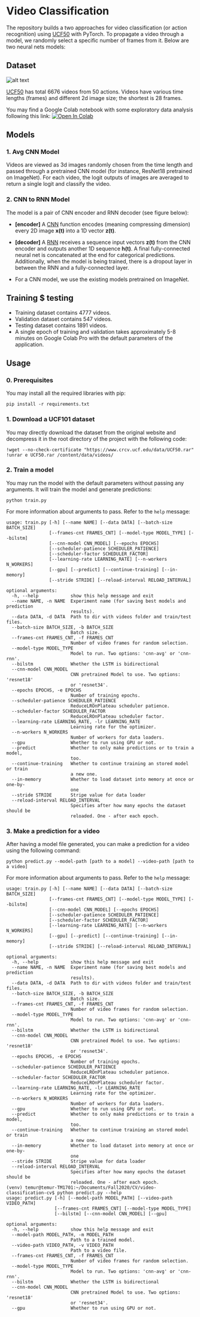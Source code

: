 # Video Classification

The repository builds a two approaches for video classification (or action recognition) using [UCF50](https://www.crcv.ucf.edu/data/UCF50.php) with PyTorch. To propagate a video through a model, we randomly select a specific number of frames from it. Below are two neural nets models:


## Dataset

![alt text](./resources/kayaking.gif)

[UCF50](https://www.crcv.ucf.edu/data/UCF50.php) has total 6676 videos from 50 actions. Videos have various time lengths (frames) and different 2d image size; the shortest is 28 frames. 

You may find a Google Colab notebook with some exploratory data analysis following this link:
[![Open In Colab](https://colab.research.google.com/assets/colab-badge.svg)](https://colab.research.google.com/drive/1fzQNT85RXqCrQHICnMJZz3csiUAv02N_?usp=sharing)

## Models 

### 1. Avg CNN Model

Videos are viewed as 3d images randomly chosen from the time length and passed through a pretrained CNN model (for instance, ResNet18 pretrained on ImageNet). For each video, the logit outputs of images are averaged to return a single logit and classify the video. 

### 2. CNN to RNN Model

The model is a pair of CNN encoder and RNN decoder (see figure below):

  - **[encoder]** A [CNN](https://en.wikipedia.org/wiki/Convolutional_neural_network) function encodes (meaning compressing dimension) every 2D image **x(t)** into a 1D vector **z(t)**.

  - **[decoder]** A [RNN](https://en.wikipedia.org/wiki/Recurrent_neural_network) receives a sequence input vectors **z(t)** from the CNN encoder and outputs another 1D sequence **h(t)**. A final fully-connected neural net is concatenated at the end for categorical predictions. Additionally, when the model is being trained, there is a dropout layer in between the RNN and a fully-connected layer.
  - For a CNN model, we use the existing models pretrained on ImageNet.

## Training $ testing
- Training dataset contains 4777 videos.
- Validation dataset contains 547 videos.
- Testing dataset contains 1891 videos.
- A single epoch of training and validation takes approximately 5-8 minutes on Google Colab Pro with the default parameters of the application.

## Usage

### 0. Prerequisites
You may install all the required libraries with pip:
```
pip install -r requirements.txt
```

### 1. Download a UCF101 dataset

You may directly download the dataset from the original website and decompress it in the root directory of the project with the following code:
```
!wget --no-check-certificate "https://www.crcv.ucf.edu/data/UCF50.rar"
!unrar e UCF50.rar /content/data/videos/
```

### 2. Train a model
You may run the model with the default parameters without passing any arguments. It will train the model and generate predictions:
```
python train.py
```

For more information about arguments to pass. Refer to the `help` message:
```
usage: train.py [-h] [--name NAME] [--data DATA] [--batch-size BATCH_SIZE]
                [--frames-cnt FRAMES_CNT] [--model-type MODEL_TYPE] [--bilstm]
                [--cnn-model CNN_MODEL] [--epochs EPOCHS]
                [--scheduler-patience SCHEDULER_PATIENCE]
                [--scheduler-factor SCHEDULER_FACTOR]
                [--learning-rate LEARNING_RATE] [--n-workers N_WORKERS]
                [--gpu] [--predict] [--continue-training] [--in-memory]
                [--stride STRIDE] [--reload-interval RELOAD_INTERVAL]

optional arguments:
  -h, --help            show this help message and exit
  --name NAME, -n NAME  Experiment name (for saving best models and prediction
                        results).
  --data DATA, -d DATA  Path to dir with videos folder and train/test files.
  --batch-size BATCH_SIZE, -b BATCH_SIZE
                        Batch size.
  --frames-cnt FRAMES_CNT, -f FRAMES_CNT
                        Number of video frames for random selection.
  --model-type MODEL_TYPE
                        Model to run. Two options: 'cnn-avg' or 'cnn-rnn'.
  --bilstm              Whether the LSTM is bidirectional
  --cnn-model CNN_MODEL
                        CNN pretrained Model to use. Two options: 'resnet18'
                        or 'resnet34'.
  --epochs EPOCHS, -e EPOCHS
                        Number of training epochs.
  --scheduler-patience SCHEDULER_PATIENCE
                        ReduceLROnPlateau scheduler patience.
  --scheduler-factor SCHEDULER_FACTOR
                        ReduceLROnPlateau scheduler factor.
  --learning-rate LEARNING_RATE, -lr LEARNING_RATE
                        Learning rate for the optimizer.
  --n-workers N_WORKERS
                        Number of workers for data loaders.
  --gpu                 Whether to run using GPU or not.
  --predict             Whether to only make predictions or to train a model,
                        too.
  --continue-training   Whether to continue training an stored model or train
                        a new one.
  --in-memory           Whether to load dataset into memory at once or one-by-
                        one
  --stride STRIDE       Stripe value for data loader
  --reload-interval RELOAD_INTERVAL
                        Specifies after how many epochs the dataset should be
                        reloaded. One - after each epoch.

```

### 3. Make a prediction for a video
After having a model file generated, you can make a prediction for a video using the following command:
```
python predict.py --model-path [path to a model] --video-path [path to a video]
```

For more information about arguments to pass. Refer to the `help` message:
```
usage: train.py [-h] [--name NAME] [--data DATA] [--batch-size BATCH_SIZE]
                [--frames-cnt FRAMES_CNT] [--model-type MODEL_TYPE] [--bilstm]
                [--cnn-model CNN_MODEL] [--epochs EPOCHS]
                [--scheduler-patience SCHEDULER_PATIENCE]
                [--scheduler-factor SCHEDULER_FACTOR]
                [--learning-rate LEARNING_RATE] [--n-workers N_WORKERS]
                [--gpu] [--predict] [--continue-training] [--in-memory]
                [--stride STRIDE] [--reload-interval RELOAD_INTERVAL]

optional arguments:
  -h, --help            show this help message and exit
  --name NAME, -n NAME  Experiment name (for saving best models and prediction
                        results).
  --data DATA, -d DATA  Path to dir with videos folder and train/test files.
  --batch-size BATCH_SIZE, -b BATCH_SIZE
                        Batch size.
  --frames-cnt FRAMES_CNT, -f FRAMES_CNT
                        Number of video frames for random selection.
  --model-type MODEL_TYPE
                        Model to run. Two options: 'cnn-avg' or 'cnn-rnn'.
  --bilstm              Whether the LSTM is bidirectional
  --cnn-model CNN_MODEL
                        CNN pretrained Model to use. Two options: 'resnet18'
                        or 'resnet34'.
  --epochs EPOCHS, -e EPOCHS
                        Number of training epochs.
  --scheduler-patience SCHEDULER_PATIENCE
                        ReduceLROnPlateau scheduler patience.
  --scheduler-factor SCHEDULER_FACTOR
                        ReduceLROnPlateau scheduler factor.
  --learning-rate LEARNING_RATE, -lr LEARNING_RATE
                        Learning rate for the optimizer.
  --n-workers N_WORKERS
                        Number of workers for data loaders.
  --gpu                 Whether to run using GPU or not.
  --predict             Whether to only make predictions or to train a model,
                        too.
  --continue-training   Whether to continue training an stored model or train
                        a new one.
  --in-memory           Whether to load dataset into memory at once or one-by-
                        one
  --stride STRIDE       Stripe value for data loader
  --reload-interval RELOAD_INTERVAL
                        Specifies after how many epochs the dataset should be
                        reloaded. One - after each epoch.
(venv) temur@temur-TM1701:~/Documents/Fall2020/CV/video-classification-cv$ python predict.py --help
usage: predict.py [-h] [--model-path MODEL_PATH] [--video-path VIDEO_PATH]
                  [--frames-cnt FRAMES_CNT] [--model-type MODEL_TYPE]
                  [--bilstm] [--cnn-model CNN_MODEL] [--gpu]

optional arguments:
  -h, --help            show this help message and exit
  --model-path MODEL_PATH, -m MODEL_PATH
                        Path to a trained model.
  --video-path VIDEO_PATH, -v VIDEO_PATH
                        Path to a video file.
  --frames-cnt FRAMES_CNT, -f FRAMES_CNT
                        Number of video frames for random selection.
  --model-type MODEL_TYPE
                        Model to run. Two options: 'cnn-avg' or 'cnn-rnn'.
  --bilstm              Whether the LSTM is bidirectional
  --cnn-model CNN_MODEL
                        CNN pretrained Model to use. Two options: 'resnet18'
                        or 'resnet34'.
  --gpu                 Whether to run using GPU or not.

```

